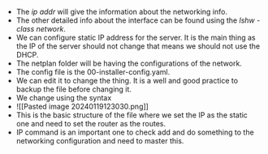 * The *ip addr* will give the information about the networking info.
* The other detailed info about the interface can be found using the *lshw -class network*.
* We can configure static IP address for the server. It is the main thing as the IP of the server should not change that means we should not use the DHCP.
* The netplan folder will be having the configurations of the network.
* The config file is the 00-installer-config.yaml.
* We can edit it to change the thing. It is a well and good practice to backup the file before changing it.
* We change using the syntax
* ![[Pasted image 20240119123030.png]]
* This is the basic structure of the file where we set the IP as the static one and need to set the router as the routes.
* IP command is an important one to check add and do something to the networking configuration and need to master this.
